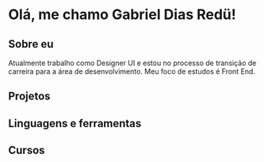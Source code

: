 # Olá, me chamo Gabriel Dias Redü!

## Sobre eu
Atualmente trabalho como Designer UI e estou no processo de transição de carreira para a área de desenvolvimento. Meu foco de estudos é Front End.

## Projetos

## Linguagens e ferramentas

## Cursos